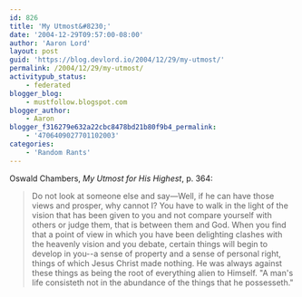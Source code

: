 ```yaml
---
id: 826
title: 'My Utmost&#8230;'
date: '2004-12-29T09:57:00-08:00'
author: 'Aaron Lord'
layout: post
guid: 'https://blog.devlord.io/2004/12/29/my-utmost/'
permalink: /2004/12/29/my-utmost/
activitypub_status:
    - federated
blogger_blog:
    - mustfollow.blogspot.com
blogger_author:
    - Aaron
blogger_f316279e632a22cbc8478bd21b80f9b4_permalink:
    - '4706409027701102003'
categories:
    - 'Random Rants'
---
```


Oswald Chambers, <i>My Utmost for His Highest</i>, p. 364:

> Do not look at someone else and say&mdash;Well, if he can have those views and prosper, why cannot I?  You have to walk in the light of the vision that has been given to you and not compare yourself with others or judge them, that is between them and God.  When you find that a point of view in which you have been delighting clashes with the heavenly vision and you debate, certain things will begin to develop in you--a sense of property and a sense of personal right, things of which Jesus Christ made nothing.  He was always against these things as being the root of everything alien to Himself.  "A man's life consisteth not in the abundance of the things that he possesseth."
